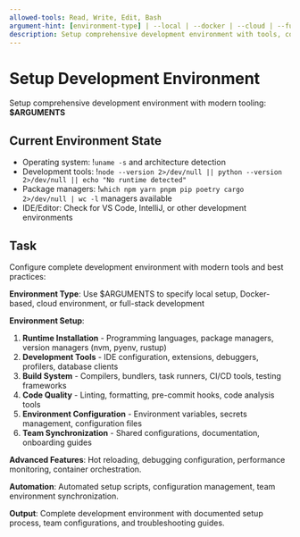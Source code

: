 ```yaml
---
allowed-tools: Read, Write, Edit, Bash
argument-hint: [environment-type] | --local | --docker | --cloud | --full-stack
description: Setup comprehensive development environment with tools, configurations, and workflows
---
```


# Setup Development Environment

Setup comprehensive development environment with modern tooling: **$ARGUMENTS**

## Current Environment State

- Operating system: !`uname -s` and architecture detection
- Development tools: !`node --version 2>/dev/null || python --version 2>/dev/null || echo "No runtime detected"`
- Package managers: !`which npm yarn pnpm pip poetry cargo 2>/dev/null | wc -l` managers available
- IDE/Editor: Check for VS Code, IntelliJ, or other development environments

## Task

Configure complete development environment with modern tools and best practices:

**Environment Type**: Use $ARGUMENTS to specify local setup, Docker-based, cloud environment, or full-stack development

**Environment Setup**:
1. **Runtime Installation** - Programming languages, package managers, version managers (nvm, pyenv, rustup)
2. **Development Tools** - IDE configuration, extensions, debuggers, profilers, database clients
3. **Build System** - Compilers, bundlers, task runners, CI/CD tools, testing frameworks
4. **Code Quality** - Linting, formatting, pre-commit hooks, code analysis tools
5. **Environment Configuration** - Environment variables, secrets management, configuration files
6. **Team Synchronization** - Shared configurations, documentation, onboarding guides

**Advanced Features**: Hot reloading, debugging configuration, performance monitoring, container orchestration.

**Automation**: Automated setup scripts, configuration management, team environment synchronization.

**Output**: Complete development environment with documented setup process, team configurations, and troubleshooting guides.
